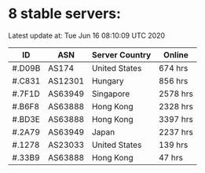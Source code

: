 # 8 stable servers:

Latest update at: Tue Jun 16 08:10:09 UTC 2020

| ID | ASN | Server Country | Online |
| -- | --- | -------------- | ------ |
| #.D09B | AS174 | United States | 674 hrs |
| #.C831 | AS12301 | Hungary | 856 hrs |
| #.7F1D | AS63949 | Singapore | 2578 hrs |
| #.B6F8 | AS63888 | Hong Kong | 2328 hrs |
| #.BD3E | AS63888 | Hong Kong | 3397 hrs |
| #.2A79 | AS63949 | Japan | 2237 hrs |
| #.1278 | AS23033 | United States | 139 hrs |
| #.33B9 | AS63888 | Hong Kong | 47 hrs |

